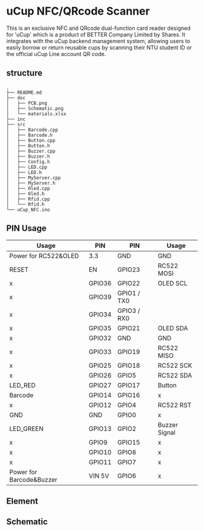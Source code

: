 # uCup NFC/QRcode Scanner
This is an exclusive NFC and QRcode dual-function card reader designed for 'uCup' which is a product of BETTER Company Limited by Shares. It integrates with the uCup backend management system, allowing users to easily borrow or return reusable cups by scanning their NTU student ID or the official uCup Line account QR code.



## structure
```
.
├── README.md
├── doc
│   ├── PCB.png
│   ├── Schematic.png
│   └── materials.xlsx
├── inc
├── src
│   ├── Barcode.cpp
│   ├── Barcode.h
│   ├── Button.cpp
│   ├── Button.h
│   ├── Buzzer.cpp
│   ├── Buzzer.h
│   ├── Config.h
│   ├── LED.cpp
│   ├── LED.h
│   ├── MyServer.cpp
│   ├── MyServer.h
│   ├── Oled.cpp
│   ├── Oled.h
│   ├── Rfid.cpp
│   └── Rfid.h
└── uCup_NFC.ino
```



## PIN Usage
| Usage | PIN | PIN | Usage |
| -------- | -------- | -------- |-------- |
| Power for RC522&OLED | 3.3 | GND | GND |
| RESET | EN      | GPIO23 | RC522 MOSI |
| x | GPIO36 | GPIO22  | OLED SCL |
|   x   | GPIO39  | GPIO1 / TX0  |    |
|   x   | GPIO34  | GPIO3 / RX0 |    |
|   x   | GPIO35  | GPIO21  |OLED SDA |
| x   | GPIO32  | GND     | GND|
|  x  | GPIO33  | GPIO19  |RC522 MISO |
|  x  | GPIO25  | GPIO18  |RC522 SCK |
|  x | GPIO26  | GPIO5   |RC522 SDA   |
| LED_RED | GPIO27  | GPIO17  | Button|
| Barcode | GPIO14  | GPIO16  |x |
| x | GPIO12  | GPIO4   |RC522 RST |
| GND| GND     | GPIO0   | x|
| LED_GREEN  | GPIO13  | GPIO2   | Buzzer Signal|
| x  | GPIO9   | GPIO15  | x|
| x  | GPIO10  | GPIO8   | x|
| x  | GPIO11  | GPIO7   | x|
|Power for Barcode&Buzzer| VIN 5V | GPIO6 | x|

## Element

## Schematic
